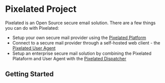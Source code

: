# Pixelated Project

Pixelated is an Open Source secure email solution. There are a few things you can do with Pixelated:

- Setup your own secure mail provider using the [Pixelated Platform](http://github.com/pixelated-project/pixelated-platform)
- Connect to a secure mail provider through a self-hosted web client - the [Pixelated User Agent](http://github.com/pixelated-project/pixelated-user-agent)
- Setup an enterprise secure mail solution by combining the Pixelated Plataform and User Agent with the [Pixelated Dispatcher](http://github.com/pixelated-project/pixelated-dispatcher)

## Getting Started


